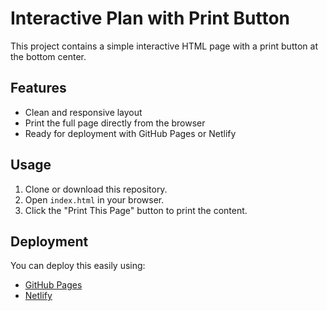 # Interactive Plan with Print Button

This project contains a simple interactive HTML page with a print button at the bottom center.

## Features

- Clean and responsive layout
- Print the full page directly from the browser
- Ready for deployment with GitHub Pages or Netlify

## Usage

1. Clone or download this repository.
2. Open `index.html` in your browser.
3. Click the "Print This Page" button to print the content.

## Deployment

You can deploy this easily using:

- [GitHub Pages](https://pages.github.com/)
- [Netlify](https://netlify.com/)
